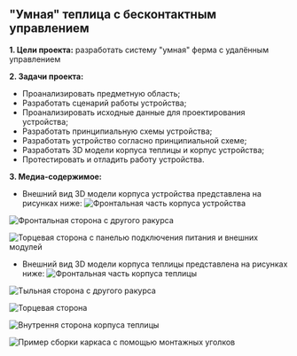## "Умная" теплица с бесконтактным управлением

**1. Цели проекта:** разработать систему "умная" ферма с удалённым управлением

**2. Задачи проекта:**
  - Проанализировать предметную область;
  - Разработать сценарий работы устройства;
  - Проанализировать исходные данные для проектирования устройства;
  - Разработать принципиальную схемы устройства;
  - Разработать устройство согласно принципиальной схеме;
  - Разработать 3D модели корпуса теплицы и корпус устройства;
  - Протестировать и отладить работу устройства.

**3. Медиа-содержимое:**
  - Внешний вид 3D модели корпуса устройства представлена на рисунках ниже:
  ![Фронтальная часть корпуса устройства](/screenshots/3D_models_screenshots/device_case_1.PNG)

  ![Фронтальная сторона с другого ракурса](/screenshots/3D_models_screenshots/device_case_2.PNG)

  ![Торцевая сторона с панелью подключения питания и внешних модулей](/screenshots/3D_models_screenshots/device_case_3.PNG)

  - Внешний вид 3D модели корпуса теплицы представлена на рисунках ниже:
  ![Фронтальная часть корпуса теплицы](/screenshots/3D_models_screenshots/farm_box_1.PNG)

  ![Тыльная сторона с другого ракурса](/screenshots/3D_models_screenshots/farm_box_2.PNG)

  ![Торцевая сторона](/screenshots/3D_models_screenshots/farm_box_3.PNG)

  ![Внутрення сторона корпуса теплицы](/screenshots/3D_models_screenshots/farm_box_4.PNG)

  ![Пример сборки каркаса с помощью монтажных уголков](/screenshots/3D_models_screenshots/farm_box_5.PNG)
